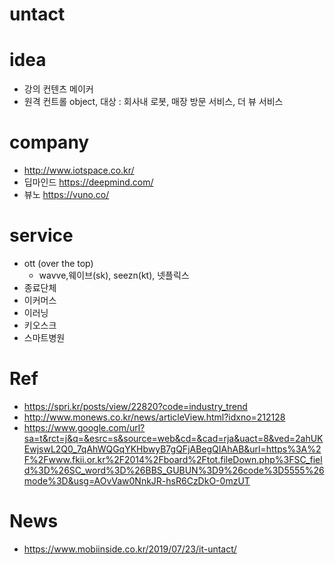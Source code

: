 # untact

# idea 
- 강의 컨텐츠 메이커 
- 원격 컨트롤 object, 대상 : 회사내 로봇, 매장 방문 서비스, 더 뷰 서비스  

# company 
- http://www.iotspace.co.kr/
- 딥마인드 https://deepmind.com/
- 뷰노 https://vuno.co/

# service  
- ott (over the top)
  - wavve,웨이브(sk), seezn(kt), 넷플릭스 
- 종료단체 
- 이커머스 
- 이러닝 
- 키오스크
- 스마트병원 

# Ref
- https://spri.kr/posts/view/22820?code=industry_trend
- http://www.monews.co.kr/news/articleView.html?idxno=212128
- https://www.google.com/url?sa=t&rct=j&q=&esrc=s&source=web&cd=&cad=rja&uact=8&ved=2ahUKEwjswL2Q0_7qAhWQGqYKHbwyB7gQFjABegQIAhAB&url=https%3A%2F%2Fwww.fkii.or.kr%2F2014%2Fboard%2Ftot.fileDown.php%3FSC_field%3D%26SC_word%3D%26BBS_GUBUN%3D9%26code%3D5555%26mode%3D&usg=AOvVaw0NnkJR-hsR6CzDkO-0mzUT

# News
- https://www.mobiinside.co.kr/2019/07/23/it-untact/
